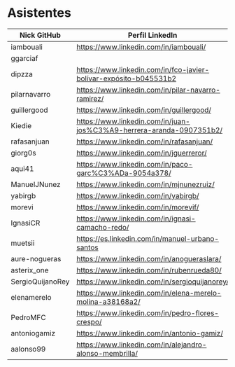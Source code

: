 # Asistentes

| Nick GitHub     | Perfil LinkedIn                                                        |
|-----------------|------------------------------------------------------------------------|
| iambouali       | https://www.linkedin.com/in/iambouali/                                 |
| ggarciaf        |                                                                        |
| dipzza          | https://www.linkedin.com/in/fco-javier-bolívar-expósito-b045531b2      |
| pilarnavarro    | https://www.linkedin.com/in/pilar-navarro-ramirez/    |
| guillergood     | https://www.linkedin.com/in/guillergood/                               |
| Kiedie          | https://www.linkedin.com/in/juan-jos%C3%A9-herrera-aranda-0907351b2/   |
| rafasanjuan     | https://www.linkedin.com/in/rafasanjuan/                               |
| giorg0s         | https://www.linkedin.com/in/jguerreror/                                |
| aqui41          | https://www.linkedin.com/in/paco-garc%C3%ADa-9054a378/                 |
| ManuelJNunez    | https://www.linkedin.com/in/mjnunezruiz/                               |
| yabirgb         | https://www.linkedin.com/in/yabirgb/                                   |
| morevi          | https://www.linkedin.com/in/morevif/                                   |
| IgnasiCR        | https://www.linkedin.com/in/ignasi-camacho-redo/                       |
| muetsii         | https://es.linkedin.com/in/manuel-urbano-santos                        |
| aure-nogueras   | https://www.linkedin.com/in/anogueraslara/                             |
| asterix_one     | https://www.linkedin.com/in/rubenrueda80/
| SergioQuijanoRey| https://www.linkedin.com/in/sergioquijanorey/                          |
| elenamerelo     | https://www.linkedin.com/in/elena-merelo-molina-a38168a2/              |
| PedroMFC        | https://www.linkedin.com/in/pedro-flores-crespo/                       |
| antoniogamiz    | https://www.linkedin.com/in/antonio-gamiz/                             |
| aalonso99       | https://www.linkedin.com/in/alejandro-alonso-membrilla/                |
